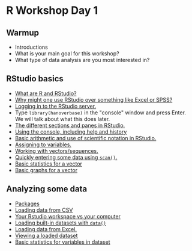 # R Workshop Day 1

## Warmup

- Introductions
- What is your main goal for this workshop?
- What type of data analysis are you most interested in?

## RStudio basics

- [What are R and RStudio?](../morsels/whatAreRAndRStudio.md)
- [Why might one use RStudio over something like Excel or SPSS?](../morsels/whyRStudio.md)
- [Logging in to the RStudio server.](../morsels/loggingToRStudio.md)
- Type `library(hanoverbase)` in the "console" window and press Enter. We will talk about what this does later.
- [The different sections and panes in RStudio.](../morsels/RStudioSections.md)
- [Using the console, including help and history](../morsels/WorkingWithConsole.md)
- [Basic arithmetic and use of scientific notation in RStudio.](../morsels/arithmetic.md)
- [Assigning to variables.](../morsels/variableAssignment.md)
- [Working with vectors/sequences.](../morsels/vectors.md)
- [Quickly entering some data using `scan()`.](../morsels/usingScan.md)
- [Basic statistics for a vector](../morsels/basicStatisticsVector.md)
- [Basic graphs for a vector](../morsels/basicGraphsVector.md)

## Analyzing some data

- [Packages](../morsels/packagesAsToolboxes.md)
- [Loading data from CSV](../morsels/loadingDataCSV.md)
- [Your Rstudio workspace vs your computer](../morsels/workspaceVsComputer.md)
- [Loading built-in datasets with `data()`](../morsels/builtInDataSets.md)
- [Loading data from Excel.](../morsels/loadingExcel.md)
- [Viewing a loaded dataset](../morsels/viewCommand.md)
- [Basic statistics for variables in dataset](../morsels/basicStatisticsDataset.md)
